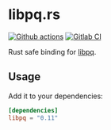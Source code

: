 # libpq.rs

[![Github actions](https://github.com/sanpii/libpq.rs/workflows/.github/workflows/ci.yml/badge.svg)](https://github.com/sanpii/libpq.rs/actions?query=workflow%3A.github%2Fworkflows%2Fci.yml)
[![Gitlab CI](https://gitlab.com/sanpi/libpq.rs/badges/master/pipeline.svg)](https://gitlab.com/sanpi/libpq.rs/commits/master)

Rust safe binding for [libpq](https://www.postgresql.org/docs/current/libpq.html).

## Usage

Add it to your dependencies:

```toml
[dependencies]
libpq = "0.11"
```
